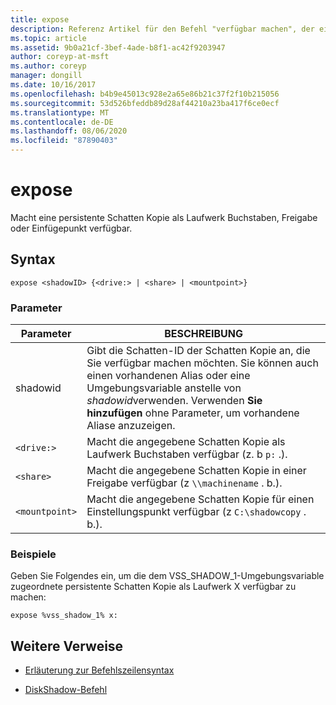 ```yaml
---
title: expose
description: Referenz Artikel für den Befehl "verfügbar machen", der eine persistente Schatten Kopie als Laufwerk Buchstabe, Freigabe oder Einstellungspunkt verfügbar macht.
ms.topic: article
ms.assetid: 9b0a21cf-3bef-4ade-b8f1-ac42f9203947
author: coreyp-at-msft
ms.author: coreyp
manager: dongill
ms.date: 10/16/2017
ms.openlocfilehash: b4b9e45013c928e2a65e86b21c37f2f10b215056
ms.sourcegitcommit: 53d526bfeddb89d28af44210a23ba417f6ce0ecf
ms.translationtype: MT
ms.contentlocale: de-DE
ms.lasthandoff: 08/06/2020
ms.locfileid: "87890403"
---
```

# <a name="expose"></a>expose

Macht eine persistente Schatten Kopie als Laufwerk Buchstaben, Freigabe oder Einfügepunkt verfügbar.

## <a name="syntax"></a>Syntax

```
expose <shadowID> {<drive:> | <share> | <mountpoint>}
```

### <a name="parameters"></a>Parameter

| Parameter | BESCHREIBUNG |
| --------- | ----------- |
| shadowid | Gibt die Schatten-ID der Schatten Kopie an, die Sie verfügbar machen möchten. Sie können auch einen vorhandenen Alias oder eine Umgebungsvariable anstelle von *shadowid*verwenden. Verwenden **Sie hinzufügen** ohne Parameter, um vorhandene Aliase anzuzeigen. |
| `<drive:>` | Macht die angegebene Schatten Kopie als Laufwerk Buchstaben verfügbar (z. b `p:` .). |
| `<share>` | Macht die angegebene Schatten Kopie in einer Freigabe verfügbar (z `\\machinename` . b.).   |
| `<mountpoint>` | Macht die angegebene Schatten Kopie für einen Einstellungspunkt verfügbar (z `C:\shadowcopy` . b.). |

### <a name="examples"></a>Beispiele

Geben Sie Folgendes ein, um die dem VSS_SHADOW_1-Umgebungsvariable zugeordnete persistente Schatten Kopie als Laufwerk X verfügbar zu machen:

```
expose %vss_shadow_1% x:
```

## <a name="additional-references"></a>Weitere Verweise

- [Erläuterung zur Befehlszeilensyntax](command-line-syntax-key.md)

- [DiskShadow-Befehl](diskshadow.md)
